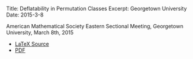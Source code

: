 Title: Deflatability in Permutation Classes
Excerpt: Georgetown University
Date: 2015-3-8


American Mathematical Society Eastern Sectional Meeting, Georgetown University, March 8th, 2015 

- [LaTeX Source](/pdfs/ams15.tex)
- [PDF](/pdfs/ams15.pdf)


